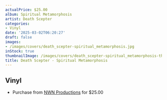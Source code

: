 ```yaml
---
actualPrice: $25.00
album: Spiritual Metamorphosis
artist: Death Scepter
categories:
- Vinyl
date: '2025-03-02T06:20:27'
draft: false
images:
- /images/covers/death_scepter-spiritual_metamorphosis.jpg
inStock: true
thumbnailImage: /images/covers/death_scepter-spiritual_metamorphosis-thumb.jpg
title: Death Scepter - Spiritual Metamorphosis
---
```


## Vinyl
* Purchase from [NWN Productions](http://shop.nwnprod.com/index.php?route=product/product&path=75&product_id=55050&sort=pd.name&order=ASC) for $25.00
